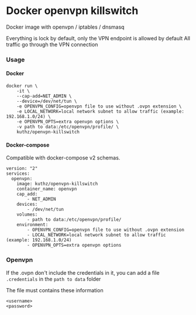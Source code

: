 # Docker openvpn killswitch

Docker image with openvpn / iptables / dnsmasq

Everything is lock by default, only the VPN endpoint is allowed by default
All traffic go through the VPN connection 

### Usage

#### Docker

```
docker run \
    -it \
    --cap-add=NET_ADMIN \
    --device=/dev/net/tun \
    -e OPENVPN_CONFIG=openvpn file to use without .ovpn extension \
    -e LOCAL_NETWORK=local network subnet to allow traffic (example: 192.168.1.0/24) \
    -e OPENVPN_OPTS=extra openvpn options \
    -v path to data:/etc/openvpn/profile/ \
    kuthz/openvpn-killswitch
```

#### Docker-compose

Compatible with docker-compose v2 schemas.

```
version: "2"
services:
  openvpn:
    image: kuthz/openvpn-killswitch
    container_name: openvpn
    cap_add:
        - NET_ADMIN
    devices:
        - /dev/net/tun
    volumes:
        - path to data:/etc/openvpn/profile/
    environment:
        - OPENVPN_CONFIG=openvpn file to use without .ovpn extension
        - LOCAL_NETWORK=local network subnet to allow traffic (example: 192.168.1.0/24)
        - OPENVPN_OPTS=extra openvpn options
```

### Openvpn

If the .ovpn don't include the credentials in it, you can add a file `.credentials` in the `path to data` folder

The file must contains these information
```
<username>
<password>
```